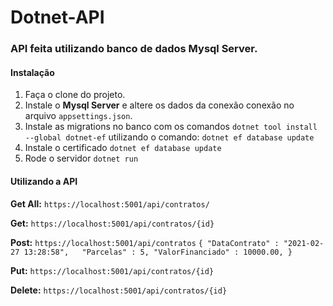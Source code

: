 # Dotnet-API
### API feita utilizando banco de dados Mysql Server.

#### Instalação
1. Faça o clone do projeto.
2. Instale o <b>Mysql Server</b> e altere os dados da conexão conexão no arquivo `appsettings.json`.
3. Instale as migrations no banco com os comandos `dotnet tool install --global dotnet-ef` utilizando o comando: `dotnet ef database update`
4. Instale o certificado `dotnet ef database update`
5. Rode o servidor `dotnet run`

#### Utilizando a API

<b>Get All:</b> `https://localhost:5001/api/contratos/`

<b>Get:</b> `https://localhost:5001/api/contratos/{id}`

<b>Post:</b> `https://localhost:5001/api/contratos`
 `{
	"DataContrato" : "2021-02-27 13:28:58",  
	"Parcelas" : 5,
	"ValorFinanciado" : 10000.00,
}`

<b>Put:</b> `https://localhost:5001/api/contratos/{id}`

<b>Delete:</b> `https://localhost:5001/api/contratos/{id}`
